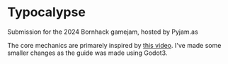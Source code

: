 # Typocalypse
Submission for the 2024 Bornhack gamejam, hosted by Pyjam.as

The core mechanics are primarely inspired by [this video](https://www.youtube.com/watch?v=qRPI_c9qI1o).
I've made some smaller changes as the guide was made using Godot3.
